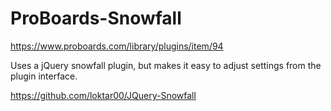 # ProBoards-Snowfall

https://www.proboards.com/library/plugins/item/94

Uses a jQuery snowfall plugin, but makes it easy to adjust settings from the plugin interface.

https://github.com/loktar00/JQuery-Snowfall